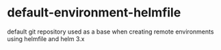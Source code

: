 # default-environment-helmfile
default git repository used as a base when creating remote environments using helmfile and helm 3.x
